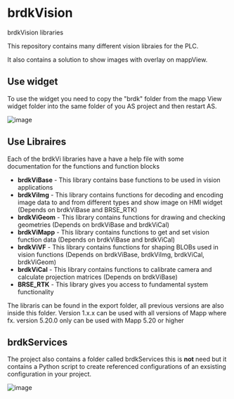 # brdkVision
brdkVision libraries

This repository contains many different vision libraies for the PLC.

It also contains a solution to show images with overlay on mappView. 

## Use widget
To use the widget you need to copy the "brdk" folder from the mapp View widget folder into the same folder of you AS project and then restart AS.

![image](https://user-images.githubusercontent.com/36692577/176134242-2c4f525f-f2f1-4be3-b9a0-d789f5d263d8.png)

## Use Libraires
Each of the brdkVi libraries have a have a help file with some documentation for the functions and function blocks

* **brdkViBase** - This library contains base functions to be used in vision applications
* **brdkViImg** - This library contains functions for decoding and encoding image data to and from different types and show image on HMI widget (Depends on brdkViBase and BRSE_RTK)
* **brdkViGeom** - This library contains functions for drawing and checking geometries (Depends on brdkViBase and brdkViCal)
* **brdkViMapp** - This library contains functions to get and set vision function data (Depends on brdkViBase and brdkViCal)
* **brdkViVF** - This library contains functions for shaping BLOBs used in vision functions (Depends on brdkViBase, brdkViImg, brdkViCal, brdkViGeom)
* **brdkViCal** - This library contains functions to calibrate camera and calculate projection matrices (Depends on brdkViBase)
* **BRSE_RTK** - This library gives you access to fundamental system functionality 

The libraris can be found in the export folder, all previous versions are also inside this folder. 
Version 1.x.x can be used with all versions of Mapp where fx. version 5.20.0 only can be used with Mapp 5.20 or higher

## brdkServices 
The project also contains a folder called brdkServices this is **not** need but it contains a Python script to create referenced configurations of an exsisting configuration in your project.

![image](https://user-images.githubusercontent.com/36692577/176138493-00d7701b-e772-4cdd-9349-9c26ae1d949a.png)






